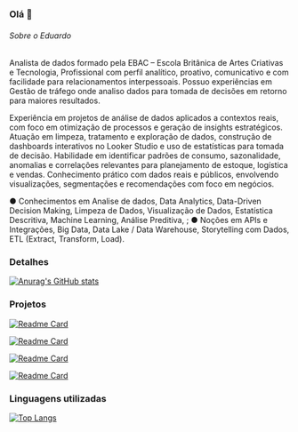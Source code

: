 ### Olá 👋

###### Sobre o Eduardo
Analista de dados formado pela EBAC – Escola Britânica de Artes Criativas e Tecnologia, Profissional com perfil analítico, proativo, comunicativo e com facilidade para relacionamentos interpessoais. Possuo experiências em Gestão de tráfego onde analiso dados para tomada de decisões em retorno para maiores resultados.

Experiência em projetos de análise de dados aplicados a contextos reais, com foco em otimização de processos e geração de insights estratégicos. Atuação em limpeza, tratamento e exploração de dados, construção de dashboards interativos no Looker Studio e uso de estatísticas para tomada de decisão. Habilidade em identificar padrões de consumo, sazonalidade, anomalias e correlações relevantes para planejamento de estoque, logística e vendas. Conhecimento prático com dados reais e públicos, envolvendo visualizações, segmentações e recomendações com foco em negócios.

● Conhecimentos em Analise de dados, Data Analytics, Data-Driven Decision Making, Limpeza de Dados, Visualização de Dados, Estatística Descritiva, Machine Learning, Análise Preditiva, ; 
● Noções em APIs e Integrações, Big Data, Data Lake / Data Warehouse, Storytelling com Dados, ETL (Extract, Transform, Load).

### Detalhes

[![Anurag's GitHub stats](https://github-readme-stats.vercel.app/api?username=eduardof530&show_icons=true&theme=dark)](https://github.com/anuraghazra/github-readme-stats)

### Projetos

[![Readme Card](https://github-readme-stats.vercel.app/api/pin/?username=eduardof530&repo=Projeto-4&theme=dark)](https://github.com/anuraghazra/github-readme-stats)

[![Readme Card](https://github-readme-stats.vercel.app/api/pin/?username=eduardof530&repo=Projeto-Parceria-Semanix&theme=dark)](https://github.com/anuraghazra/github-readme-stats)

[![Readme Card](https://github-readme-stats.vercel.app/api/pin/?username=eduardof530&repo=Projeto3&theme=dark)](https://github.com/anuraghazra/github-readme-stats)

[![Readme Card](https://github-readme-stats.vercel.app/api/pin/?username=eduardof530&repo=Projeto-1---Calculadora&theme=dark)](https://github.com/anuraghazra/github-readme-stats)

### Linguagens utilizadas

[![Top Langs](https://github-readme-stats.vercel.app/api/top-langs/?username=eduardof530&layout=compact)](https://github.com/anuraghazra/github-readme-stats)
